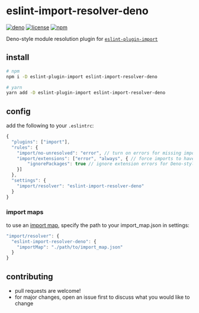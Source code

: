 # eslint-import-resolver-deno
[![deno](https://img.shields.io/badge/deno-161e2e?style=flat-square&logo=deno)](https://deno.land/)
[![license](https://img.shields.io/github/license/jgchk/eslint-import-resolver-deno?style=flat-square)](https://choosealicense.com/licenses/gpl-3.0/)
[![npm](https://img.shields.io/npm/v/eslint-import-resolver-deno?style=flat-square)](https://www.npmjs.com/package/eslint-import-resolver-deno)

Deno-style module resolution plugin for [`eslint-plugin-import`](https://www.npmjs.com/package/eslint-plugin-import)

## install
```bash
# npm
npm i -D eslint-plugin-import eslint-import-resolver-deno

# yarn
yarn add -D eslint-plugin-import eslint-import-resolver-deno
```

## config
add the following to your `.eslintrc`:
```javascript
{
  "plugins": ["import"],
  "rules": {
    "import/no-unresolved": "error", // turn on errors for missing imports
    "import/extensions": ["error", "always", { // force imports to have extensions
        "ignorePackages": true // ignore extension errors for Deno-style URL imports
    }]
  },
  "settings": {
    "import/resolver": "eslint-import-resolver-deno"
  }
}
```

### import maps
to use an [import map](https://deno.land/manual/linking_to_external_code/import_maps), specify the path to your import_map.json in settings:
```javascript
"import/resolver": {
  "eslint-import-resolver-deno": {
    "importMap": "./path/to/import_map.json"
  }
}
```

## contributing
- pull requests are welcome!
- for major changes, open an issue first to discuss what you would like to change
